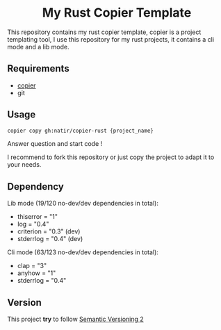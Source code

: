 <h1 align="center">My Rust Copier Template</h1>

This repository contains my rust copier template, copier is a project templating tool, I use this repository for my rust projects, it contains a cli mode and a lib mode.

## Requirements

- [copier](https://copier.readthedocs.io/en/stable/)
- git

## Usage

```bash
copier copy gh:natir/copier-rust {project_name}
```

Answer question and start code !

I recommend to fork this repository or just copy the project to adapt it to your needs.

## Dependency

Lib mode (19/120 no-dev/dev dependencies in total):
- thiserror  = "1"
- log        = "0.4"
- criterion  = "0.3" (dev)
- stderrlog  = "0.4" (dev)

Cli mode (63/123 no-dev/dev dependencies in total):
- clap       = "3"
- anyhow     = "1"
- stderrlog  = "0.4"

## Version

This project **try** to follow [Semantic Versioning 2](https://semver.org/)
